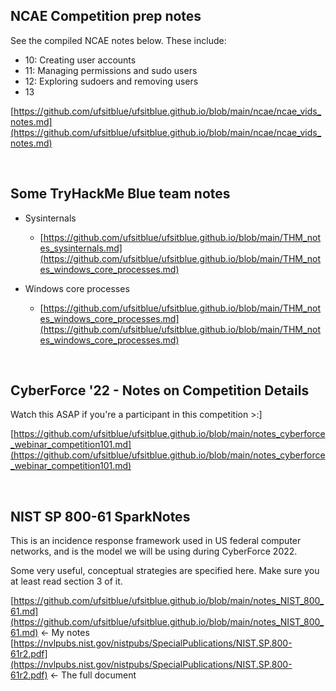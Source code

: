 ## NCAE Competition prep notes

See the compiled NCAE notes below. These include:
- 10: Creating user accounts
- 11: Managing permissions and sudo users
- 12: Exploring sudoers and removing users
- 13

[https://github.com/ufsitblue/ufsitblue.github.io/blob/main/ncae/ncae_vids_notes.md](https://github.com/ufsitblue/ufsitblue.github.io/blob/main/ncae/ncae_vids_notes.md)


<br />

## Some TryHackMe Blue team notes

* Sysinternals
    - [https://github.com/ufsitblue/ufsitblue.github.io/blob/main/THM_notes_sysinternals.md](https://github.com/ufsitblue/ufsitblue.github.io/blob/main/THM_notes_windows_core_processes.md)

* Windows core processes
    - [https://github.com/ufsitblue/ufsitblue.github.io/blob/main/THM_notes_windows_core_processes.md](https://github.com/ufsitblue/ufsitblue.github.io/blob/main/THM_notes_windows_core_processes.md)

<br />

## CyberForce '22 - Notes on Competition Details

Watch this ASAP if you're a participant in this competition >:]

[https://github.com/ufsitblue/ufsitblue.github.io/blob/main/notes_cyberforce_webinar_competition101.md](https://github.com/ufsitblue/ufsitblue.github.io/blob/main/notes_cyberforce_webinar_competition101.md)

<br />

## NIST SP 800-61 SparkNotes

This is an incidence response framework used in US federal computer networks, and is the model we will be using during CyberForce 2022.

Some very useful, conceptual strategies are specified here. Make sure you at least read section 3 of it.

[https://github.com/ufsitblue/ufsitblue.github.io/blob/main/notes_NIST_800_61.md](https://github.com/ufsitblue/ufsitblue.github.io/blob/main/notes_NIST_800_61.md) <- My notes
[https://nvlpubs.nist.gov/nistpubs/SpecialPublications/NIST.SP.800-61r2.pdf](https://nvlpubs.nist.gov/nistpubs/SpecialPublications/NIST.SP.800-61r2.pdf) <- The full document
